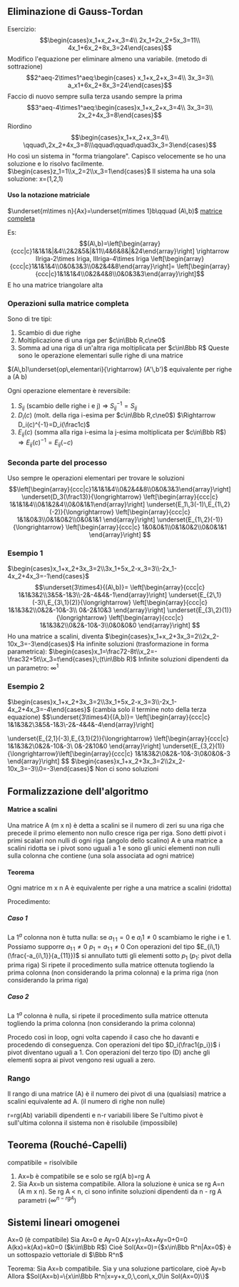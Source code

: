 ## Eliminazione di Gauss-Tordan
Esercizio:
$$\begin{cases}x_1+x_2+x_3=4\\
2x_1+2x_2+5x_3=11\\
4x_1+6x_2+8x_3=24\end{cases}$$
Modifico l'equazione per eliminare almeno una variabile. (metodo di sottrazione)
$$2^aeq-2\times1^aeq:\begin{cases}
x_1+x_2+x_3=4\\
3x_3=3\\
a_x1+6x_2+8x_3=24\end{cases}$$
Faccio di nuovo sempre sulla terza usando sempre la prima
$$3^aeq-4\times1^aeq:\begin{cases}x_1+x_2+x_3=4\\
3x_3=3\\
2x_2+4x_3=8\end{cases}$$
Riordino
$$\begin{cases}x_1+x_2+x_3=4\\
\qquad\,2x_2+4x_3=8\\\qquad\qquad\quad3x_3=3\end{cases}$$
Ho così un sistema in "forma triangolare". Capisco velocemente se ho una soluzione e lo risolvo facilmente.
$\begin{cases}z_1=1\\x_2=2\\x_3=1\end{cases}$ 
Il sistema ha una sola soluzione: x=(1,2,1)

#### Uso la notazione matriciale
$\underset{m\times n}{Ax}=\underset{m\times 1}b\qquad (A\,b)$ <u>matrice completa</u>

Es:
$$(A\,b)=\left[\begin{array}{ccc|c}1&1&1&|&4\\2&2&5&|&11\\4&6&8&|&24\end{array}\right]
\rightarrow IIriga-2\times Iriga, IIIriga-4\times Iriga
\left[\begin{array}{ccc|c}1&1&1&4\\0&0&3&3\\0&2&4&8\end{array}\right]=
\left[\begin{array}{ccc|c}1&1&1&4\\0&2&4&8\\0&0&3&3\end{array}\right]$$
E ho una matrice triangolare alta
### Operazioni sulla matrice completa
Sono di tre tipi:
1. Scambio di due righe
2. Moltiplicazione di una riga per $c\in\Bbb R,c\ne0$
3. Somma ad una riga di un'altra riga moltiplicata per $c\in\Bbb R$
Queste sono le operazione elementari sulle righe di una matrice

$(A\,b)\underset{op\,elementari}{\rightarrow} (A'\,b')$ equivalente per righe a (A b)

Ogni operazione elementare è reversibile:
1. $S_{ij}$ (scambio delle righe i e j) $\Rightarrow$ $S^{-1}_{ij}=S_{ij}$
2. $D_i(c)$ (molt. della riga i-esima per $c\in\Bbb R,c\ne0$) $\Rightarrow D_i(c)^{-1}=D_i(\frac1c)$ 
3. $E_{ij}(c)$ (somma alla riga i-esima la j-esima moltiplicata per $c\in\Bbb R$)$\Rightarrow E_{ij}(c)^{-1}=E_{ij}(-c)$

### Seconda parte del processo
Uso sempre le operazioni elementari per trovare le soluzioni
$$\left[\begin{array}{ccc|c}1&1&1&4\\0&2&4&8\\0&0&3&3\end{array}\right]
\underset{D_3(\frac13)}{\longrightarrow}
\left[\begin{array}{ccc|c}
1&1&1&4\\0&1&2&4\\0&0&1&1\end{array}\right]
\underset{E_1\,3(-1)\,E_{1\,2}(-2)}{\longrightarrow}
\left[\begin{array}{ccc|c}
1&1&0&3\\0&1&0&2\\0&0&1&1
\end{array}\right]
\underset{E_{1\,2}(-1)}{\longrightarrow}
\left[\begin{array}{ccc|c}
1&0&0&1\\0&1&0&2\\0&0&1&1
\end{array}\right]
$$

### Esempio 1
$\begin{cases}x_1+x_2+3x_3=2\\3x_1+5x_2-x_3=3\\-2x_1-4x_2+4x_3=-1\end{cases}$
$$\underset{3\times4}{(A\,b)}=
\left[\begin{array}{ccc|c}
1&1&3&2\\3&5&-1&3\\-2&-4&4&-1\end{array}\right]
\underset{E_{2\,1}(-3)\,E_{3\,1}(2)}{\longrightarrow}
\left[\begin{array}{ccc|c}
1&1&3&2\\0&2&-10&-3\\ 0&-2&10&3
\end{array}\right]
\underset{E_{3\,2}(1)}{\longrightarrow}
\left[\begin{array}{ccc|c}
1&1&3&2\\0&2&-10&-3\\0&0&0&0
\end{array}\right]
$$
Ho una matrice a scalini, diventa
$\begin{cases}x_1+x_2+3x_3=2\\2x_2-10x_3=-3\end{cases}$
Ha infinite soluzioni (trasformazione in forma parametrica):
$\begin{cases}x_1=\frac72-8t\\x_2=-\frac32+5t\\x_3=t\end{cases}\;(t\in\Bbb R)$
Infinite soluzioni dipendenti da un parametro: $\infty^1$
### Esempio 2
$\begin{cases}x_1+x_2+3x_3=2\\3x_1+5x_2-x_3=3\\-2x_1-4x_2+4x_3=-4\end{cases}$
(cambia solo il termine noto della terza equazione)
$$\underset{3\times4}{(A\,b)}=
\left[\begin{array}{ccc|c}
1&1&3&2\\3&5&-1&3\\-2&-4&4&-4\end{array}\right]

\underset{E_{2\,1}(-3)\,E_{3\,1}(2)}{\longrightarrow}
\left[\begin{array}{ccc|c}
1&1&3&2\\0&2&-10&-3\\ 0&-2&10&0
\end{array}\right]
\underset{E_{3\,2}(1)}{\longrightarrow}\left[\begin{array}{ccc|c}
1&1&3&2\\0&2&-10&-3\\0&0&0&-3
\end{array}\right]
$$
$\begin{cases}x_1+x_2+3x_3=2\\2x_2-10x_3=-3\\0=-3\end{cases}$
Non ci sono soluzioni
## Formalizzazione dell'algoritmo
#### Matrice a scalini
Una matrice A (m x n) è detta a scalini se il numero di zeri su una riga che precede il primo elemento non nullo cresce riga per riga.
Sono detti pivot i primi scalari non nulli di ogni riga (angolo dello scalino)
A è una matrice a scalini ridotta se i pivot sono uguali a 1 e sono gli unici elementi non nulli sulla colonna che contiene (una sola associata ad ogni matrice)

#### Teorema
Ogni matrice m x n A è equivalente per righe a una matrice a scalini (ridotta)

Procedimento:
##### Caso 1
La $1^a$ colonna non è tutta nulla: se $a_{1\,1}=0$ e $a_i1\ne0$ scambiamo le righe i e 1. Possiamo supporre $a_{1\,1}\ne0$ $p_1=a_{1\,1}\ne0$
Con operazioni del tipo $E_{i\,1}(\frac{-a_{i\,1}}{a_{11}})$ si annullato tutti gli elementi sotto $p_1$ ($p_1$: pivot della prima riga)
Si ripete il procedimento sulla matrice ottenuta togliendo la prima colonna (non considerando la prima colonna) e la prima riga (non considerando la prima riga)
##### Caso 2
La $1^a$ colonna è nulla, si ripete il procedimento sulla matrice ottenuta togliendo la prima colonna (non considerando la prima colonna)

Procedo così in loop, ogni volta capendo il caso che ho davanti e procedendo di conseguenza.
Con operazioni del tipo $D_i(\frac1{p_i})$ i pivot diventano uguali a 1. Con operazioni del terzo tipo (D) anche gli elementi sopra ai pivot vengono resi uguali a zero.

### Rango
Il rango di una matrice (A) è il numero dei pivot di una (qualsiasi) matrice a scalini equivalente ad A. (il numero di righe non nulle)

r=rg(Ab) variabili dipendenti e n-r variabili libere
Se l'ultimo pivot è sull'ultima colonna il sistema non è risolubile (impossibile)

## Teorema (Rouché-Capelli)
compatibile = risolvibile
1. Ax=b è compatibile se e solo se rg(A b)=rg A
2. Sia Ax=b un sistema compatibile. Allora la soluzione è unica se rg A=n (A m x n). Se rg A < n, ci sono infinite soluzioni dipendenti da n - rg A parametri ($\infty^{n-rg A})$
## Sistemi lineari omogenei
Ax=0 (è compatibile)
Sia Ax=0 e Ay=0
A(x+y)=Ax+Ay=0+0=0
A(kx)=k(Ax)=k0=0 ($k\in\Bbb R$)
Cioè Sol(Ax=0)={$x\in\Bbb R^n|Ax=0$} è un sottospazio vettoriale di $\Bbb R^n$

Teorema: Sia Ax=b compatibile. Sia y una soluzione particolare, cioè Ay=b
Allora $Sol(Ax=b)=\{x\in\Bbb R^n|x=y+x_0,\,con\,x_0\in Sol(Ax=0)\}$
